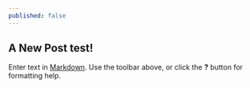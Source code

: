 ```yaml
---
published: false
---
```

## A New Post test!

Enter text in [Markdown](http://daringfireball.net/projects/markdown/). Use the toolbar above, or click the **?** button for formatting help.
